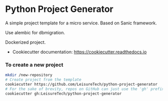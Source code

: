 # Python Project Generator

A simple project template for a micro service. Based on Sanic framework.

Use alembic for dbmigration.

Dockerized project.

- Cookiecutter documentation: https://cookiecutter.readthedocs.io

### To create a new project

```bash
mkdir /new-repository
# Create project from the template
cookiecutter https://github.com/LeisureTech/python-project-generator
# For the sake of brevity, repos on GitHub can just use the 'gh' prefix
cookiecutter gh:LeisureTech/python-project-generator
```
